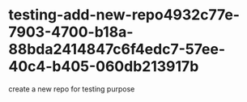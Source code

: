 # testing-add-new-repo4932c77e-7903-4700-b18a-88bda2414847c6f4edc7-57ee-40c4-b405-060db213917b
create a new repo for testing purpose
